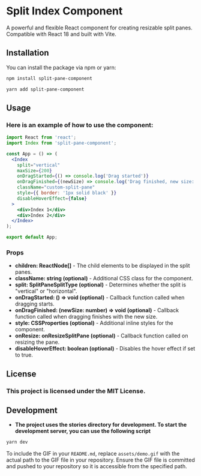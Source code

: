 # Split Index Component

A powerful and flexible React component for creating resizable split panes. Compatible with React 18 and built with Vite.

## Installation

You can install the package via npm or yarn:

```sh
npm install split-pane-component
```

```sh
yarn add split-pane-component
```

## Usage

### Here is an example of how to use the component:

```jsx
import React from 'react';
import Index from 'split-pane-component';

const App = () => (
  <Index
    split="vertical"
    maxSize={200}
    onDragStarted={() => console.log('Drag started')}
    onDragFinished={(newSize) => console.log('Drag finished, new size:', newSize)}
    className="custom-split-pane"
    style={{ border: '1px solid black' }}
    disableHoverEffect={false}
  >
    <div>Index 1</div>
    <div>Index 2</div>
  </Index>
);

export default App;
```

### Props
* **children: ReactNode[]** - The child elements to be displayed in the split panes.
* **className: string (optional)** - Additional CSS class for the component.
* **split: SplitPaneSplitType (optional)** - Determines whether the split is "vertical" or "horizontal".
* **onDragStarted: () => void (optional)** - Callback function called when dragging starts.
* **onDragFinished: (newSize: number) => void (optional)** - Callback function called when dragging finishes with the new size.
* **style: CSSProperties (optional)** - Additional inline styles for the component.
* **onResize: onResizeSplitPane (optional)** - Callback function called on resizing the pane.
* **disableHoverEffect: boolean (optional)** - Disables the hover effect if set to true.

## License
### This project is licensed under the MIT License.

## Development

* **The project uses the stories directory for development. To start the development server, you can use the following script**

```sh
yarn dev
```


To include the GIF in your `README.md`, replace `assets/demo.gif` with the actual path to the GIF file in your repository. Ensure the GIF file is committed and pushed to your repository so it is accessible from the specified path.
